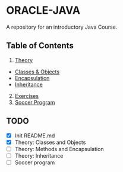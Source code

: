 # ORACLE-JAVA
A repository for an introductory Java Course.

## Table of Contents
1. [Theory](https://github.com/LauraTrujilloT/ORACLE-JAVA/tree/master/Theory)
  - [Classes & Objects](https://github.com/LauraTrujilloT/ORACLE-JAVA/tree/master/Theory/Classes%20and%20Objects)
  - [Encapsulation]()
  - [Inheritance]()
2. [Exercises]()
3. [Soccer Program]()

## TODO 
- [x] Init README.md
- [x] Theory: Classes and Objects
- [ ] Theory: Methods and Encapsulation
- [ ] Theory: Inheritance
- [ ] Soccer program
